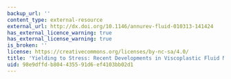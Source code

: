 ```yaml
---
backup_url: ''
content_type: external-resource
external_url: http://dx.doi.org/10.1146/annurev-fluid-010313-141424
has_external_licence_warning: true
has_external_license_warning: true
is_broken: ''
license: https://creativecommons.org/licenses/by-nc-sa/4.0/
title: 'Yielding to Stress: Recent Developments in Viscoplastic Fluid Mechanics'
uid: 98e9dffd-b804-4355-91d6-ef4103bb02d1
---
```

